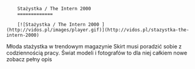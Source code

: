 
        Stażystka / The Intern 2000 
        =============
        
        [![Stażystka / The Intern 2000 ](http://vidos.pl/images/player.gif)](http://vidos.pl/stazystka-the-intern-2000)
        
        
 Młoda stażystka w trendowym magazynie Skirt musi poradzić sobie z codziennością pracy. Świat modeli i fotografów to dla niej całkiem nowe zobacz pełny opis
    